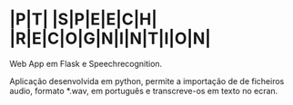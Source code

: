 # |P|T|  |S|P|E|E|C|H|  |R|E|C|O|G|N|I|N|T|I|O|N|
Web App em Flask e Speechrecognition.

Aplicação desenvolvida em python, permite a importação de de ficheiros audio, formato *.wav, em português e transcreve-os em texto no ecran.

